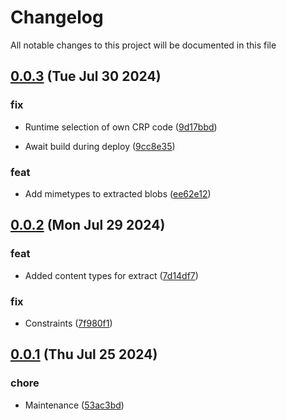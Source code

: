 
# Changelog

All notable changes to this project will be documented in this file


## [0.0.3](https://github.com/joostvdwsd/bicep-assets/compare/v0.0.2...v0.0.3) (Tue Jul 30 2024)

### fix

* Runtime selection of own CRP code ([9d17bbd](https://github.com/joostvdwsd/bicep-assets/commit/9d17bbde98b8bea287867cfd1d9bb216f9af5995))

* Await build during deploy ([9cc8e35](https://github.com/joostvdwsd/bicep-assets/commit/9cc8e3530fe87a3d8dab89118d6c86d65cdb20f1))

### feat

* Add mimetypes to extracted blobs ([ee62e12](https://github.com/joostvdwsd/bicep-assets/commit/ee62e1280c29611e927132204d025bc014d9ca44))

## [0.0.2](https://github.com/joostvdwsd/bicep-assets/compare/v0.0.1...v0.0.2) (Mon Jul 29 2024)

### feat

* Added content types for extract ([7d14df7](https://github.com/joostvdwsd/bicep-assets/commit/7d14df7464950d09305dbb4b6bd6f46b2d6c4625))

### fix

* Constraints ([7f980f1](https://github.com/joostvdwsd/bicep-assets/commit/7f980f1ee22d9c675cc9ccc043d73e41cef1a442))

## [0.0.1](https://github.com/joostvdwsd/bicep-assets/compare/v0.0.0...v0.0.1) (Thu Jul 25 2024)

### chore

* Maintenance ([53ac3bd](https://github.com/joostvdwsd/bicep-assets/commit/53ac3bd4ae4a611fe1cbc8dd367d0c457c8cb1d2))
